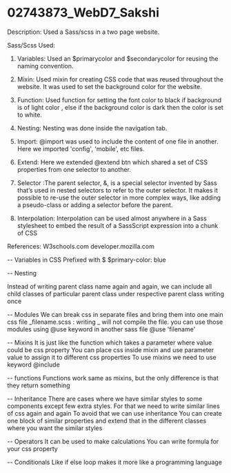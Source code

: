 # 02743873_WebD7_Sakshi

Description: Used a Sass/scss in a two page website.

Sass/Scss Used:
1) Variables: Used an $primarycolor and $secondarycolor for reusing the naming convention.

2) Mixin: Used mixin for creating CSS code that was reused throughout the website. It was used to set the background color for the website.

3) Function: Used function for setting the font color to black if background is of light color ,
	     else if the background color is dark then the color is set to white. 

4) Nesting: Nesting was done inside the navigation tab.

5) Import: @import was used to include the content of one file in another. Here we imported 'config', 'mobile', etc files.

6) Extend: Here we extended @extend btn which shared a set of CSS properties from one selector to another.

7) Selector :The parent selector, &, is a special selector invented by Sass that’s used in nested selectors to refer to the outer selector. It makes it possible to re-use the outer selector in more complex ways, like adding a pseudo-class or adding a selector before the parent.

8) Interpolation: Interpolation can be used almost anywhere in a Sass stylesheet to embed the result of a SassScript expression into a chunk of CSS

References: W3schools.com
	    developer.mozilla.com


-- Variables in CSS
Prefixed with $
$primary-color: blue

-- Nesting

Instead of writing parent class name again and again, we can include all child classes of particular parent class
under respective parent class writing once

-- Modules
We can break css in separate files and bring them into one main css file
_filename.scss : writing _ will not compile the file. 
you can use those modules using @use keyword in another sass file
@use 'filename'


-- Mixins
It is just like the function which takes a parameter where value could be css property
You can place css inside mixin and use parameter value to assign it to different css properties
To use mixins we need to use keyword @include

-- functions
Functions work same as mixins, but the only difference is that they return something


-- Inheritance
There are cases where we have similar styles to some components except few extra styles. For that we need to write similar 
lines of css again and again
To avoid that we can use inheritance 
You can create one block of similar properties and extend that in the different classes where you want the similar styles

-- Operators
It can be used to make calculations
You can write formula for your css property

-- Conditionals
Like if else loop 
makes it more like a programming language


